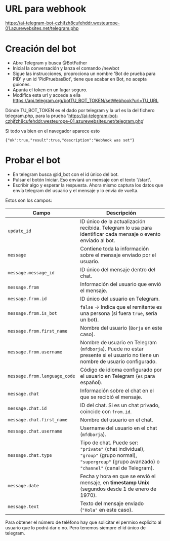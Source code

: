 # URL para webhook

https://ai-telegram-bot-czhjfzh8cufehddr.westeurope-01.azurewebsites.net/telegram.php

# Creación del bot

-  Abre Telegram y busca @BotFather
- Inicial la conversación y lanza el comando /newbot
- Sigue las instrucciones, proprociona un nombre 'Bot de prueba para PID' y un id 'PidPruebasBot', tiene que acabar en Bot, no acepta guiones.
- Apunta el token en un lugar seguro.
- Modifica esta url y accede a ella https://api.telegram.org/botTU_BOT_TOKEN/setWebhook?url=TU_URL

Dónde TU_BOT_TOKEN es el dado por telegram y la url es la del fichero telegram.php, para la prueba 'https://ai-telegram-bot-czhjfzh8cufehddr.westeurope-01.azurewebsites.net/telegram.php'

Si todo va bien en el navegador aparece esto 

```
{"ok":true,"result":true,"description":"Webhook was set"}
```

# Probar el bot

- En telegram busca @id_bot con el id único del bot.
- Pulsar el botón Iniciar. Eso enviará un mensaje con el texto '/start'.
- Escribir algo y esperar la respuesta. Ahora mismo captura los datos que envía telegram del usuario y el mensaje y lo envía de vuelta.

Estos son los campos:

| Campo                   | Descripción |
|-------------------------|-------------|
| `update_id`            | ID único de la actualización recibida. Telegram lo usa para identificar cada mensaje o evento enviado al bot. |
| `message`              | Contiene toda la información sobre el mensaje enviado por el usuario. |
| `message.message_id`   | ID único del mensaje dentro del chat. |
| `message.from`         | Información del usuario que envió el mensaje. |
| `message.from.id`      | ID único del usuario en Telegram. |
| `message.from.is_bot`  | `false` → Indica que el remitente es una persona (si fuera `true`, sería un bot). |
| `message.from.first_name` | Nombre del usuario (`Borja` en este caso). |
| `message.from.username` | Nombre de usuario en Telegram (`mfdborja`). Puede no estar presente si el usuario no tiene un nombre de usuario configurado. |
| `message.from.language_code` | Código de idioma configurado por el usuario en Telegram (`es` para español). |
| `message.chat`         | Información sobre el chat en el que se recibió el mensaje. |
| `message.chat.id`      | ID del chat. Si es un chat privado, coincide con `from.id`. |
| `message.chat.first_name` | Nombre del usuario en el chat. |
| `message.chat.username` | Username del usuario en el chat (`mfdborja`). |
| `message.chat.type`    | Tipo de chat. Puede ser: `"private"` (chat individual), `"group"` (grupo normal), `"supergroup"` (grupo avanzado) o `"channel"` (canal de Telegram). |
| `message.date`         | Fecha y hora en que se envió el mensaje, en **timestamp Unix** (segundos desde 1 de enero de 1970). |
| `message.text`         | Texto del mensaje enviado (`"Hola"` en este caso). |

Para obtener el número de teléfono hay que solicitar el permiso explícito al usuario que lo podrá dar o no. Pero tenemos siempre el id único de telegram.